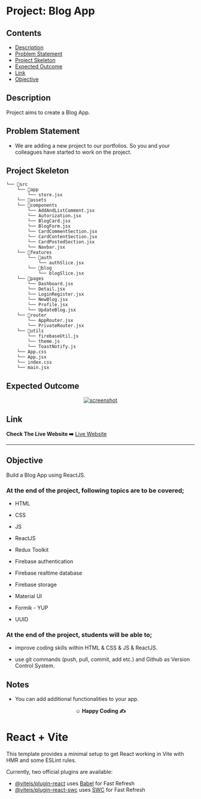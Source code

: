 # Project: Blog App

## Contents

  - [Description](#description)
  - [Problem Statement](#problem-statement)
  - [Project Skeleton](#project-skeleton)
  - [Expected Outcome](#expected-outcome)
  - [Link](#link)
  - [Objective](#objective)

## Description

Project aims to create a Blog App.

## Problem Statement

- We are adding a new project to our portfolios. So you and your colleagues have started to work on the project.

## Project Skeleton

```
└── 📁src
    └── 📁app
        └── store.jsx
    └── 📁assets
    └── 📁components
        └── AddAndListComment.jsx
        └── Autorization.jsx
        └── BlogCard.jsx
        └── BlogForm.jsx
        └── CardCommentSection.jsx
        └── CardContentSection.jsx
        └── CardPostedSection.jsx
        └── Navbar.jsx
    └── 📁features
        └── 📁auth
            └── authSlice.jsx
        └── 📁blog
            └── blogSlice.jsx
    └── 📁pages
        └── Dashboard.jsx
        └── Detail.jsx
        └── LoginRegister.jsx
        └── NewBlog.jsx
        └── Profile.jsx
        └── UpdateBlog.jsx
    └── 📁router
        └── AppRouter.jsx
        └── PrivateRouter.jsx
    └── 📁utils
        └── firebaseUtil.js
        └── theme.js
        └── ToastNotify.js
    └── App.css
    └── App.jsx
    └── index.css
    └── main.jsx
```

## Expected Outcome

<p align="center">
<a href=""><img src="blogapp.gif" alt="screenshot"></a>
</p>

## Link
<p align="left">
<b>Check The Live Website ➡️</b> <a href="https://blogcu.netlify.app/">Live Website</a>
</p>
<hr>

## Objective

Build a Blog App using ReactJS.

### At the end of the project, following topics are to be covered;

- HTML

- CSS

- JS

- ReactJS

- Redux Toolkit

- Firebase authentication

- Firebase realtime database

- Firebase storage

- Material UI

- Formik - YUP

- UUID

### At the end of the project, students will be able to;

- improve coding skills within HTML & CSS & JS & ReactJS.

- use git commands (push, pull, commit, add etc.) and Github as Version Control System.

## Notes

- You can add additional functionalities to your app.

**<p align="center">&#9786; Happy Coding &#9997;</p>**

# React + Vite

This template provides a minimal setup to get React working in Vite with HMR and some ESLint rules.

Currently, two official plugins are available:

- [@vitejs/plugin-react](https://github.com/vitejs/vite-plugin-react/blob/main/packages/plugin-react/README.md) uses [Babel](https://babeljs.io/) for Fast Refresh
- [@vitejs/plugin-react-swc](https://github.com/vitejs/vite-plugin-react-swc) uses [SWC](https://swc.rs/) for Fast Refresh

